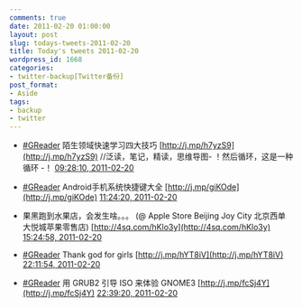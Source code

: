 ```yaml
---
comments: true
date: 2011-02-20 01:00:00
layout: post
slug: todays-tweets-2011-02-20
title: Today's tweets 2011-02-20
wordpress_id: 1668
categories:
- twitter-backup[Twitter备份]
post_format:
- Aside
tags:
- backup
- twitter
---
```





  * [#GReader](http://search.twitter.com/search?q=%23GReader) 陌生领域快速学习四大技巧 [http://j.mp/h7yzS9](http://j.mp/h7yzS9) //泛读，笔记，精读，思维导图- ！然后循环，这是一种循环 -！ [09:28:10, 2011-02-20](http://twitter.com/gfrog/statuses/39134181162369024)





  * [#GReader](http://search.twitter.com/search?q=%23GReader) Android手机系统快捷键大全 [http://j.mp/giKOde](http://j.mp/giKOde) [11:24:20, 2011-02-20](http://twitter.com/gfrog/statuses/39163414664331264)





  * 果黑跑到水果店，会发生啥。。。 (@ Apple Store Beijing Joy City 北京西单大悦城苹果零售店) [http://4sq.com/hKlo3y](http://4sq.com/hKlo3y) [15:24:58, 2011-02-20](http://twitter.com/gfrog/statuses/39223974395265025)





  * [#GReader](http://search.twitter.com/search?q=%23GReader) Thank god for girls [http://j.mp/hYT8iV](http://j.mp/hYT8iV) [22:11:54, 2011-02-20](http://twitter.com/gfrog/statuses/39326382454476800)





  * [#GReader](http://search.twitter.com/search?q=%23GReader) 用 GRUB2 引导 ISO 来体验 GNOME3 [http://j.mp/fcSj4Y](http://j.mp/fcSj4Y) [22:39:20, 2011-02-20](http://twitter.com/gfrog/statuses/39333285574217728)




